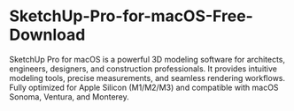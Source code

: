 # SketchUp-Pro-for-macOS-Free-Download
SketchUp Pro for macOS is a powerful 3D modeling software for architects, engineers, designers, and construction professionals. It provides intuitive modeling tools, precise measurements, and seamless rendering workflows. Fully optimized for Apple Silicon (M1/M2/M3) and compatible with macOS Sonoma, Ventura, and Monterey.
